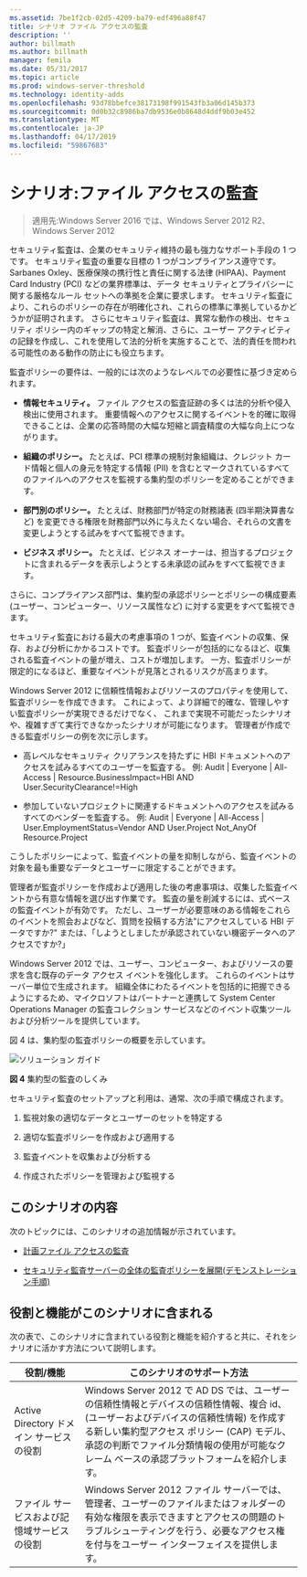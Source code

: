 ```yaml
---
ms.assetid: 7be1f2cb-02d5-4209-ba79-edf496a88f47
title: シナリオ ファイル アクセスの監査
description: ''
author: billmath
ms.author: billmath
manager: femila
ms.date: 05/31/2017
ms.topic: article
ms.prod: windows-server-threshold
ms.technology: identity-adds
ms.openlocfilehash: 93d78bbefce38173198f991543fb3a06d145b373
ms.sourcegitcommit: 0d0b32c8986ba7db9536e0b8648d4ddf9b03e452
ms.translationtype: MT
ms.contentlocale: ja-JP
ms.lasthandoff: 04/17/2019
ms.locfileid: "59867683"
---
```

# <a name="scenario-file-access-auditing"></a>シナリオ:ファイル アクセスの監査

>適用先:Windows Server 2016 では、Windows Server 2012 R2、Windows Server 2012

セキュリティ監査は、企業のセキュリティ維持の最も強力なサポート手段の 1 つです。 セキュリティ監査の重要な目標の 1 つがコンプライアンス遵守です。 Sarbanes Oxley、医療保険の携行性と責任に関する法律 (HIPAA)、Payment Card Industry (PCI) などの業界標準は、データ セキュリティとプライバシーに関する厳格なルール セットへの準拠を企業に要求します。 セキュリティ監査により、これらのポリシーの存在が明確化され、これらの標準に準拠しているかどうかが証明されます。 さらにセキュリティ監査は、異常な動作の検出、セキュリティ ポリシー内のギャップの特定と解消、さらに、ユーザー アクティビティの記録を作成し、これを使用して法的分析を実施することで、法的責任を問われる可能性のある動作の防止にも役立ちます。  
  
監査ポリシーの要件は、一般的には次のようなレベルでの必要性に基づき定められます。  
  
-   **情報セキュリティ。** ファイル アクセスの監査証跡の多くは法的分析や侵入検出に使用されます。 重要情報へのアクセスに関するイベントを的確に取得できることは、企業の応答時間の大幅な短縮と調査精度の大幅な向上につながります。  
  
-   **組織のポリシー。** たとえば、PCI 標準の規制対象組織は、クレジット カード情報と個人の身元を特定する情報 (PII) を含むとマークされているすべてのファイルへのアクセスを監視する集約型のポリシーを定めることができます。  
  
-   **部門別のポリシー。** たとえば、財務部門が特定の財務諸表 (四半期決算書など) を変更できる権限を財務部門以外に与えたくない場合、それらの文書を変更しようとする試みをすべて監視できます。  
  
-   **ビジネス ポリシー。** たとえば、ビジネス オーナーは、担当するプロジェクトに含まれるデータを表示しようとする未承認の試みをすべて監視できます。  
  
さらに、コンプライアンス部門は、集約型の承認ポリシーとポリシーの構成要素 (ユーザー、コンピューター、リソース属性など) に対する変更をすべて監視できます。  
  
セキュリティ監査における最大の考慮事項の 1 つが、監査イベントの収集、保存、および分析にかかるコストです。 監査ポリシーが包括的になるほど、収集される監査イベントの量が増え、コストが増加します。 一方、監査ポリシーが限定的になるほど、重要なイベントが見落とされるリスクが高まります。  
  
Windows Server 2012 に信頼性情報およびリソースのプロパティを使用して、監査ポリシーを作成できます。 これによって、より詳細で的確な、管理しやすい監査ポリシーが実現できるだけでなく、 これまで実現不可能だったシナリオや、複雑すぎて実行できなかったシナリオが可能になります。 管理者が作成できる監査ポリシーの例を次に示します。  
  
-   高レベルなセキュリティ クリアランスを持たずに HBI ドキュメントへのアクセスを試みるすべてのユーザーを監査する。 例: Audit | Everyone | All-Access | Resource.BusinessImpact=HBI AND User.SecurityClearance!=High  
  
-   参加していないプロジェクトに関連するドキュメントへのアクセスを試みるすべてのベンダーを監査する。 例: Audit | Everyone | All-Access | User.EmploymentStatus=Vendor AND User.Project Not_AnyOf Resource.Project  
  
こうしたポリシーによって、監査イベントの量を抑制しながら、監査イベントの対象を最も重要なデータとユーザーに限定することができます。  
  
管理者が監査ポリシーを作成および適用した後の考慮事項は、収集した監査イベントから有意な情報を選び出す作業です。 監査の量を削減するには、式ベースの監査イベントが有効です。 ただし、ユーザーが必要意味のある情報をこれらのイベントを照会およびなど、質問を投稿する方法"にアクセスしている HBI データですか?" または、「しようとしましたが承認されていない機密データへのアクセスですか?」  
  
 Windows Server 2012 では、ユーザー、コンピューター、およびリソースの要求を含む既存のデータ アクセス イベントを強化します。 これらのイベントはサーバー単位で生成されます。 組織全体にわたるイベントを包括的に把握できるようにするため、マイクロソフトはパートナーと連携して System Center Operations Manager の監査コレクション サービスなどのイベント収集ツールおよび分析ツールを提供しています。  
  
図 4 は、集約型の監査ポリシーの概要を示しています。  
  
![ソリューション ガイド](media/Scenario--File-Access-Auditing/DynamicAccessControl_RevGuide_4.JPG)  
  
**図 4** 集約型の監査のしくみ  
  
セキュリティ監査のセットアップと利用は、通常、次の手順で構成されます。  
  
1.  監視対象の適切なデータとユーザーのセットを特定する  
  
2.  適切な監査ポリシーを作成および適用する  
  
3.  監査イベントを収集および分析する  
  
4.  作成されたポリシーを管理および監視する  
  
## <a name="in-this-scenario"></a>このシナリオの内容  
次のトピックには、このシナリオの追加情報が示されています。  
  
-   [計画ファイル アクセスの監査](Plan-for-File-Access-Auditing.md)  
  
-   [セキュリティ監査サーバーの全体の監査ポリシーを展開&#40;デモンストレーション手順&#41;](Deploy-Security-Auditing-with-Central-Audit-Policies--Demonstration-Steps-.md)  
  
## <a name="BKMK_NEW"></a>役割と機能がこのシナリオに含まれる  
次の表で、このシナリオに含まれている役割と機能を紹介すると共に、それをシナリオに活かす方法について説明します。  
  
|役割/機能|このシナリオのサポート方法|  
|-----------------|---------------------------------|  
|Active Directory ドメイン サービスの役割|Windows Server 2012 で AD DS では、ユーザーの信頼性情報とデバイスの信頼性情報、複合 id、(ユーザーおよびデバイスの信頼性情報) を作成する新しい集約型アクセス ポリシー (CAP) モデル、承認の判断でファイル分類情報の使用が可能なクレーム ベースの承認プラットフォームを紹介します。|  
|ファイル サービスおよび記憶域サービスの役割|Windows Server 2012 ファイル サーバーでは、管理者、ユーザーのファイルまたはフォルダーの有効な権限を表示できますとアクセスの問題のトラブルシューティングを行う、必要なアクセス権を付与をユーザー インターフェイスを提供します。|  
  


